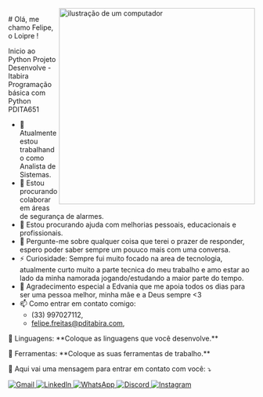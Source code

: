 <img src="https://raw.githubusercontent.com/MicaelliMedeiros/micaellimedeiros/master/image/computer-illustration.png" alt="ilustração de um computador" min-width="400px" max-width="400px" width="400px" align="right">

<p align="left"> 
 # Olá, me chamo Felipe, o Loipre !

  Inicio ao Python
  Projeto Desenvolve - Itabira
  Programação básica com Python
  PDITA651

  - 🔭 Atualmente estou trabalhando como Analista de Sistemas.
  - 👯 Estou procurando colaborar em áreas de segurança de alarmes.
  - 🤔 Estou procurando ajuda com melhorias pessoais, educacionais e profissionais.
  - 💬 Pergunte-me sobre qualquer coisa que terei o prazer de responder, espero poder saber sempre um pouuco mais com uma conversa.
  - ⚡ Curiosidade: Sempre fui muito focado na area de tecnologia, atualmente curto muito a parte tecnica do meu trabalho e amo estar ao lado da minha namorada jogando/estudando a maior parte do tempo.
  - 🙏 Agradecimento especial a Edvania que me apoia todos os dias para ser uma pessoa melhor, minha mãe e a Deus sempre <3
  - 📫 Como entrar em contato comigo:
    - (33) 997027112,
    - felipe.freitas@pditabira.com,
</p>

<p align="left">
  🦄 Linguagens: **Coloque as linguagens que você desenvolve.**
</p>

<p align="left">
  💼 Ferramentas: **Coloque as suas ferramentas de trabalho.**
</p>

<p align="left">
  💌 Aqui vai uma mensagem para entrar em contato com você: ⤵️
</p>

<p align="left">
  <p align="left">
  <a href="mailto:felipe.freitas@pditabira.com" title="Gmail">
    <img src="https://img.shields.io/badge/-Gmail-FF0000?style=flat-square&labelColor=FF0000&logo=gmail&logoColor=white" alt="Gmail"/>
  </a>
  <a href="https://www.linkedin.com/in/loipre" title="LinkedIn">
    <img src="https://img.shields.io/badge/-Linkedin-0e76a8?style=flat-square&logo=Linkedin&logoColor=white" alt="LinkedIn"/>
  </a>
  <a href="https://wa.me/5533997027112?text=Tudo%20bem%3F%20V%C3%AD%20seu%20perfil%20no%20GitHub..." title="WhatsApp">
    <img src="https://img.shields.io/badge/-WhatsApp-25d366?style=flat-square&labelColor=25d366&logo=whatsapp&logoColor=white" alt="WhatsApp"/>
  </a>
  <a href="https://www.discord.com/users/felipeloipre_63937" title="Discord">
    <img src="https://img.shields.io/badge/-Discord-3b5998?style=flat-square&logo=discord&logoColor=white" alt="Discord"/>
  </a>
  <a href="https://instagram.com/_loipre" title="Instagram">
    <img src="https://img.shields.io/badge/-Instagram-DF0174?style=flat-square&labelColor=DF0174&logo=instagram&logoColor=white" alt="Instagram"/>
  </a>
</p>

 </p>
